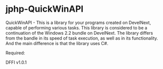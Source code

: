 # jphp-QuickWinAPI
QuickWinAPI - This is a library for your programs created on DevelNext, capable of performing various tasks. This library is considered to be a continuation of the Windows 2.2 bundle on DevelNext. The library differs from the bandle in its speed of task execution, as well as in its functionality. And the main difference is that the library uses C#.

Required:

DFFI v1.0.1
